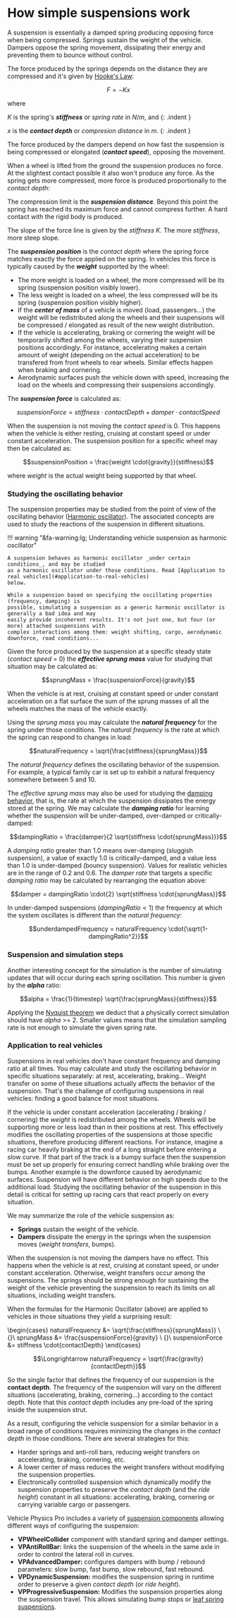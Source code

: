 # How simple suspensions work

A suspension is essentially a damped spring producing opposing force when being compressed. Springs
sustain the weight of the vehicle. Dampers oppose the spring movement, dissipating their energy and
preventing them to bounce without control.

The force produced by the springs depends on the distance they are compressed and it's given by
[Hooke's Law](http://en.wikipedia.org/wiki/Hooke%27s_law):

$$F=-Kx$$

where

$K$ is the spring's _**stiffness**_ or _spring rate_ in $N/m$, and
{: .indent }

$x$ is the _**contact depth**_ or _compresion distance_ in $m$.
{: .indent }

The force produced by the dampers depend on how fast the suspension is being compressed or elongated
(_**contact speed**_), opposing the movement.

When a wheel is lifted from the ground the suspension produces no force. At the slightest contact
possible it also won't produce any force. As the spring gets more compressed, more force is
produced proportionally to the _contact depth_:

<canvas id="fig1" class="img-responsive" width="390px" height="320px">
</canvas>
<script type="text/javascript">
	var drawCanvas = function()
		{
		var canvas = new texturecanvas(
			{
			canvasId: "fig1",
			pixelsWidth: 390,
			pixelsHeight: 300,
			width: 24,
			height: 17,
			originX: 7,
			originY: 4,
			});

		canvas.Grid({ stroke: "#DDF", strokeWidth: 0.4 });

		canvas.Line([ 9, -0.5, 9, 8 ], { stroke: "slateblue", strokeWidth: 1, strokeDashArray: [5, 5] });
		canvas.Line([ -0.5, 8, 9, 8 ], { stroke: "slateblue", strokeWidth: 1, strokeDashArray: [5, 5] });
		canvas.Line([ 5, -0.5, 5, 4.5 ], { stroke: "slateblue", strokeWidth: 1, strokeDashArray: [5, 5] });
		canvas.Line([ -0.5, 4.5, 5, 4.5 ], { stroke: "slateblue", strokeWidth: 1, strokeDashArray: [5, 5] });

		canvas.Line([ 0, 0, 9, 8 ], { stroke: "red", strokeWidth: 3 });
		canvas.Line([ 9, 8, 11, 8 ], { stroke: "red", strokeWidth: 3 });

		canvas.Line([ -0.5, 0, 11, 0 ], { stroke: "#333", strokeWidth: 2 });
		canvas.Line([ 0, -0.5, 0, 9.5 ], { stroke: "#333", strokeWidth: 2 });

		canvas.Text([ 13.5, 0, 0.75 ], "Contact\ndepth (m)", { fill: "#444", fontWeight: "bold" });
		canvas.Text([ 0, 11, 0.75 ], "Force\n(N)", { fill: "#444", fontWeight: "bold" });

		canvas.Text([ 9.5, -1, 0.75 ], "suspension\ndistance", { fill: "slateblue", originY: "top" });
		canvas.Text([ 4.5, -1, 0.75 ], "suspension\nposition", { fill: "slateblue", originY: "top" });

		canvas.Text([ -1, 8, 0.75 ], "max force", { fill: "slateblue", originX: "right" });
		canvas.Text([ -1, 4.5, 0.75 ], "suspension\nforce", { fill: "slateblue", originX: "right", textAlign: "right" });
		};

	if (window.addEventListener) window.addEventListener('load', drawCanvas, false);
	else if (window.attachEvent) window.attachEvent('onload', drawCanvas);
</script>


The compression limit is the _**suspension distance**_. Beyond this point the spring has reached its
maximum force and cannot compress further. A hard contact with the rigid body is produced.

The slope of the force line is given by the _stiffness_ $K$. The more _stiffness_, more steep slope.

The _**suspension position**_ is the _contact depth_ where the spring force matches exactly the
force applied on the spring. In vehicles this force is typically caused by the _**weight**_
supported by the wheel:

- The more weight is loaded on a wheel, the more compressed will be its spring (suspension
position visibly lower).
- The less weight is loaded on a wheel, the less compressed will be its spring (suspension
position visibly higher).
- If the _**center of mass**_ of a vehicle is moved (load, passengers...) the weight will be
redistributed along the wheels and their suspensions will be compressed / elongated as result of
the new weight distribution.
- If the vehicle is accelerating, braking or cornering the weight will be temporarily shifted
among the wheels, varying their suspension positions accordingly. For instance, accelerating makes
a certain amount of weight (depending on the actual acceleration) to be transfered from front
wheels to rear wheels. Similar effects happen when braking and cornering.
- Aerodynamic surfaces push the vehicle down with speed, increasing the load on the wheels and
compressing their suspensions accordingly.

The _**suspension force**_ is calculated as:

$$suspensionForce = {stiffness}\cdot{contactDepth} + {damper}\cdot{contactSpeed}$$

When the suspension is not moving the _contact speed_ is 0. This happens when the vehicle is either
resting, cruising at constant speed or under constant acceleration. The suspension position for a
specific wheel may then be calculated as:

$$suspensionPosition = \frac{weight \cdot{gravity}}{stiffness}$$

where $weight$ is the actual weight being supported by that wheel.

### Studying the oscillating behavior

The suspension properties may be studied from the point of view of the oscillating behavior
([Harmonic oscillator](http://en.wikipedia.org/wiki/Harmonic_oscillator)). The associated concepts
are used to study the reactions of the suspension in different situations.

!!! warning "&fa-warning:lg; Understanding vehicle suspension as harmonic oscillator"

	A suspension behaves as harmonic oscillator _under certain conditions_, and may be studied
	as a harmonic oscillator under those conditions. Read [Application to real vehicles](#application-to-real-vehicles)
	below.

	While a suspension based on specifying the oscillating properties (frequency, damping) is
	possible, simulating a suspension as a generic harmonic oscillator is generally a bad idea and may
	easily provide incoherent results. It's not just one, but four (or more) attached suspensions with
	complex interactions among them: weight shifting, cargo, aerodynamic downforce, road conditions...

Given the force produced by the suspension at a specific steady state (_contact speed_ = 0) the
_**effective sprung mass**_ value for studying that situation may be calculated as:

$$sprungMass = \frac{suspensionForce}{gravity}$$

When the vehicle is at rest, cruising at constant speed or under constant acceleration on a flat surface
the sum of the sprung masses of all the wheels matches the mass of the vehicle exactly.

Using the _sprung mass_ you may calculate the _**natural frequency**_ for the spring under those
conditions. The _natural frequency_ is the rate at which the spring can respond to changes in load:

$$naturalFrequency = \sqrt{\frac{stiffness}{sprungMass}}$$

The _natural frequency_ defines the oscillating behavior of the suspension. For example, a typical family
car is set up to exhibit a natural frequency somewhere between 5 and 10.

The _effective sprung mass_ may also be used for studying the [damping behavior](http://en.wikipedia.org/wiki/Damping),
that is, the rate at which the suspension dissipates the energy stored at the spring. We may
calculate the _**damping ratio**_ for learning whether the suspension will be under-damped,
over-damped or critically-damped:

$$dampingRatio = \frac{damper}{2 \sqrt{stiffness \cdot{sprungMass}}}$$

A _damping ratio_ greater than 1.0 means over-damping (sluggish suspension), a value of exactly 1.0
is critically-damped, and a value less than 1.0 is under-damped (bouncy suspension). Values for
realistic vehicles are in the range of 0.2 and 0.6. The _damper rate_ that targets a specific
_damping ratio_ may be calculated by rearranging the equation above:

$$damper = dampingRatio \cdot{2} \sqrt{stiffness \cdot{sprungMass}}$$

In under-damped suspensions ($dampingRatio < 1$) the frequency at which the system oscillates is
different than the _natural frequency_:

$$underdampedFrequency = naturalFrequency \cdot{\sqrt{1-dampingRatio^2}}$$

### Suspension and simulation steps

Another interesting concept for the simulation is the number of simulating updates that will occur
during each spring oscillation. This number is given by the _**alpha**_ ratio:

$$alpha = \frac{1}{timestep} \sqrt{\frac{sprungMass}{stiffness}}$$

Applying the [Nyquist theorem](http://en.wikipedia.org/wiki/Nyquist–Shannon_sampling_theorem) we
deduct that a physically correct simulation should have _alpha_ >= 2. Smaller values means that the
simulation sampling rate is not enough to simulate the given spring rate.

### Application to real vehicles

Suspensions in real vehicles don't have constant frequency and damping ratio at all times. You may
calculate and study the oscillating behavior in specific situations separately: at rest,
accelerating, braking... Weight transfer on some of these situations actually affects the behavior
of the suspension. That's the challenge of configuring suspensions in real vehicles: finding a good
balance for most situations.

If the vehicle is under constant acceleration (accelerating / braking / cornering) the _weight_ is
redistributed among the wheels. Wheels will be supporting more or less load than in their positions at rest.
This effectively modifies the oscillating properties of the suspensions at those specific situations,
therefore producing different reactions. For instance, imagine a racing car heavily braking at the end of a
long straight before entering a slow curve. If that part of the track is a bumpy surface then the
suspension must be set up properly for ensuring correct handling while braking over the bumps.
Another example is the downforce caused by aerodynamic surfaces. Suspension will have different
behavior on high speeds due to the additional load. Studying the oscillating behavior of the suspension in
this detail is critical for setting up racing cars that react properly on every situation.

We may summarize the role of the vehicle suspension as:

- **Springs** sustain the weight of the vehicle.
- **Dampers** dissipate the energy in the springs when the suspension moves (_weight transfers_, bumps).

When the suspension is not moving the dampers have no effect. This happens when the vehicle is at
rest, cruising at constant speed, or under constant acceleration. Otherwise, weight transfers occur
among the suspensions. The springs should be strong enough for sustaining the weight of the vehicle
preventing the suspension to reach its limits on all situations, including weight transfers.

When the formulas for the Harmonic Oscillator (above) are applied to vehicles in those situations
they yield a surprising result:

\begin{cases}
naturalFrequency &= \sqrt{\frac{stiffness}{sprungMass}} \\
{}\\
sprungMass &= \frac{suspensionForce}{gravity} \\
{}\\
suspensionForce &= stiffness \cdot{contactDepth}
\end{cases}

$$\Longrightarrow naturalFrequency = \sqrt{\frac{gravity}{contactDepth}}$$

So the single factor that defines the frequency of our suspension is the **contact depth**. The frequency
of the suspension will vary on the different situations (accelerating, braking, cornering...) according to
the contact depth. Note that this _contact depth_ includes any pre-load of the spring inside the suspension
strut.

As a result, configuring the vehicle suspension for a similar behavior in a broad range of conditions
requires minimizing the changes in the _contact depth_ in those conditions. There are several strategies
for this:

- Harder springs and anti-roll bars, reducing weight transfers on accelerating, braking, cornering, etc.
- A lower center of mass reduces the weight transfers without modifying the suspension properties.
- Electronically controlled suspension which dynamically modify the suspension properties to preserve the
	_contact depth_ (and the _ride height_) constant in all situations: accelerating, braking, cornering
	 or carrying variable cargo or passengers.

Vehicle Physics Pro includes a variety of [suspension components](/components/vehicle-suspension) allowing different ways of
configuring the suspension:

- **VPWheelCollider** component with standard spring and damper settings.
- **VPAntiRollBar:** links the suspension of the wheels in the same axle in order to control the
	lateral roll in curves.
- **VPAdvancedDamper:** configures dampers with bump / rebound parameters: slow bump, fast bump,
	slow rebound, fast rebound.
- **VPDynamicSuspension:** modifies the suspension spring in runtime order to preserve a given
	_contact depth_ (or _ride height_).
- **VPProgressiveSuspension:** Modifies the suspension properties along the suspension travel. This
 	allows simulating bump stops or [leaf spring suspensions](https://en.wikipedia.org/wiki/Leaf_spring).
